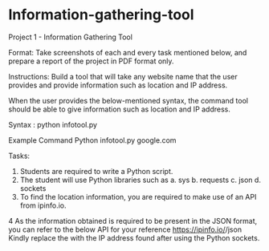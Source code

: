 # Information-gathering-tool

Project 1 - Information Gathering Tool

Format:
Take screenshots of each and every task mentioned below, and prepare a report of the project in PDF format only.

Instructions:
Build a tool that will take any website name that the user provides and provide information such as location and IP address.

When the user provides the below-mentioned syntax, the command tool should be able to give information such as location and IP address.

Syntax :
python infotool.py <websiteurl>

Example Command
Python infotool.py google.com

Tasks:
1. Students are required to write a Python script.
2. The student will use Python libraries such as
    a. sys
    b. requests
    c. json
    d. sockets
3. To find the location information, you are required to make use of an API from ipinfo.io.

4 As the information obtained is required to be present in the JSON format, you can refer to the below API for your reference
https://ipinfo.io/<ip-address-from-sockets>/json
Kindly replace the <ip-address-from-sockets> with the IP address found after using the Python sockets.
